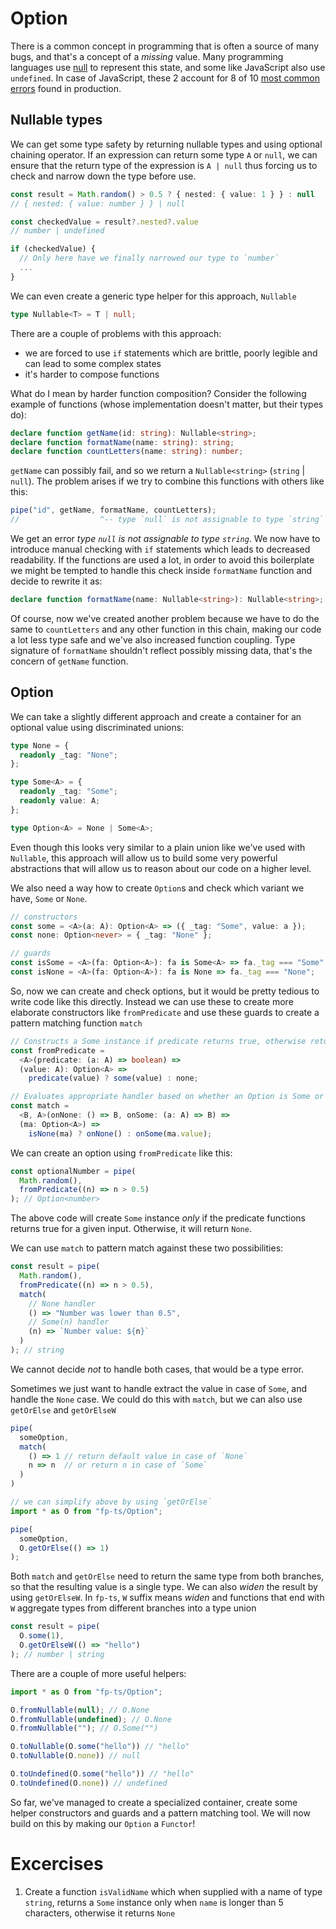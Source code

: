 # Option

There is a common concept in programming that is often a source of many bugs, and that's a concept of a _missing_ value. Many programming languages use [null](https://www.infoq.com/presentations/Null%2DReferences%2DThe%2DBillion%2DDollar%2DMistake%2DTony%2DHoare/) to represent this state, and some like JavaScript also use `undefined`. In case of JavaScript, these 2 account for 8 of 10 [most common errors](https://www.rollbar.com/blog/blog/top%2D10%2Djavascript%2Derrors%2Dfrom%2D1000%2Dprojects%2Dand%2Dhow%2Dto%2Davoid%2Dthem) found in production.

<!-- We'll look how deeper into functional programming patterns, specifically `Option` monad, that can help us control this behaviour in a more safe, predictable and maintainable way.  -->

## Nullable types

We can get some type safety by returning nullable types and using optional chaining operator. If an expression can return some type `A` or `null`, we can ensure that the return type of the expression is `A | null` thus forcing us to check and narrow down the type before use.

```typescript
const result = Math.random() > 0.5 ? { nested: { value: 1 } } : null
// { nested: { value: number } } | null

const checkedValue = result?.nested?.value
// number | undefined

if (checkedValue) {
  // Only here have we finally narrowed our type to `number`
  ...
}
```

We can even create a generic type helper for this approach, `Nullable`

```typescript
type Nullable<T> = T | null;
```

There are a couple of problems with this approach:

- we are forced to use `if` statements which are brittle, poorly legible and can lead to some complex states
- it's harder to compose functions

What do I mean by harder function composition? Consider the following example of functions (whose implementation doesn't matter, but their types do):

```typescript
declare function getName(id: string): Nullable<string>;
declare function formatName(name: string): string;
declare function countLetters(name: string): number;
```

`getName` can possibly fail, and so we return a `Nullable<string>` (`string` | `null`). The problem arises if we try to combine this functions with others like this:

```typescript
pipe("id", getName, formatName, countLetters);
//                  ^-- type `null` is not assignable to type `string`
```

We get an error _type `null` is not assignable to type `string`_. We now have to introduce manual checking with `if` statements which leads to decreased readability. If the functions are used a lot, in order to avoid this boilerplate we might be tempted to handle this check inside `formatName` function and decide to rewrite it as:

```typescript
declare function formatName(name: Nullable<string>): Nullable<string>;
```

Of course, now we've created another problem because we have to do the same to `countLetters` and any other function in this chain, making our code a lot less type safe and we've also increased function coupling. Type signature of `formatName` shouldn't reflect possibly missing data, that's the concern of `getName` function.

## Option

We can take a slightly different approach and create a container for an optional value using discriminated unions:

```typescript
type None = {
  readonly _tag: "None";
};

type Some<A> = {
  readonly _tag: "Some";
  readonly value: A;
};

type Option<A> = None | Some<A>;
```

Even though this looks very similar to a plain union like we've used with `Nullable`, this approach will allow us to build some very powerful abstractions that will allow us to reason about our code on a higher level.

We also need a way how to create `Option`s and check which variant we have, `Some` or `None`.

```typescript
// constructors
const some = <A>(a: A): Option<A> => ({ _tag: "Some", value: a });
const none: Option<never> = { _tag: "None" };

// guards
const isSome = <A>(fa: Option<A>): fa is Some<A> => fa._tag === "Some";
const isNone = <A>(fa: Option<A>): fa is None => fa._tag === "None";
```

So, now we can create and check options, but it would be pretty tedious to write code like this directly. Instead we can use these to create more elaborate constructors like `fromPredicate` and use these guards to create a pattern matching function `match`

```typescript
// Constructs a Some instance if predicate returns true, otherwise returns None
const fromPredicate =
  <A>(predicate: (a: A) => boolean) =>
  (value: A): Option<A> =>
    predicate(value) ? some(value) : none;

// Evaluates appropriate handler based on whether an Option is Some or None
const match =
  <B, A>(onNone: () => B, onSome: (a: A) => B) =>
  (ma: Option<A>) =>
    isNone(ma) ? onNone() : onSome(ma.value);
```

We can create an option using `fromPredicate` like this:

```typescript
const optionalNumber = pipe(
  Math.random(),
  fromPredicate((n) => n > 0.5)
); // Option<number>
```

The above code will create `Some` instance _only_ if the predicate functions returns true for a given input. Otherwise, it will return `None`.

We can use `match` to pattern match against these two possibilities:

```typescript
const result = pipe(
  Math.random(),
  fromPredicate((n) => n > 0.5),
  match(
    // None handler
    () => "Number was lower than 0.5",
    // Some(n) handler
    (n) => `Number value: ${n}`
  )
); // string
```

We cannot decide _not_ to handle both cases, that would be a type error.

Sometimes we just want to handle extract the value in case of `Some`, and handle the `None` case. We could do this with `match`, but we can also use `getOrElse` and `getOrElseW`

```typescript
pipe(
  someOption,
  match(
    () => 1 // return default value in case of `None`
    n => n  // or return n in case of `Some`
  )
)
```

```typescript
// we can simplify above by using `getOrElse`
import * as O from "fp-ts/Option";

pipe(
  someOption,
  O.getOrElse(() => 1)
);
```

Both `match` and `getOrElse` need to return the same type from both branches, so that the resulting value is a single type. We can also _widen_ the result by using `getOrElseW`. In `fp-ts`, `W` suffix means _widen_ and functions that end with `W` aggregate types from different branches into a type union

```typescript
const result = pipe(
  O.some(1),
  O.getOrElseW(() => "hello")
); // number | string
```

There are a couple of more useful helpers:

```typescript
import * as O from "fp-ts/Option";

O.fromNullable(null); // O.None
O.fromNullable(undefined); // O.None
O.fromNullable(""); // O.Some("")

O.toNullable(O.some("hello")) // "hello"
O.toNullable(O.none)) // null

O.toUndefined(O.some("hello")) // "hello"
O.toUndefined(O.none)) // undefined
```

So far, we've managed to create a specialized container, create some helper constructors and guards and a pattern matching tool. We will now build on this by making our `Option` a `Functor`!

# Excercises

1. Create a function `isValidName` which when supplied with a name of type `string`, returns a `Some` instance only when `name` is longer than 5 characters, otherwise it returns `None`
